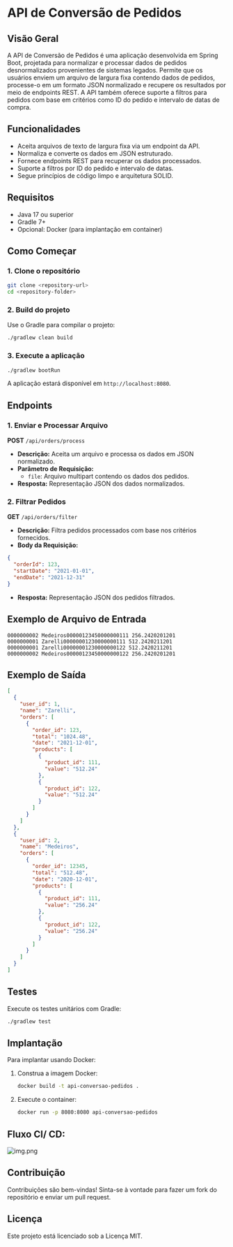 # API de Conversão de Pedidos

## Visão Geral
A API de Conversão de Pedidos é uma aplicação desenvolvida em Spring Boot, projetada para normalizar e processar dados de pedidos desnormalizados provenientes de sistemas legados. Permite que os usuários enviem um arquivo de largura fixa contendo dados de pedidos, processe-o em um formato JSON normalizado e recupere os resultados por meio de endpoints REST. A API também oferece suporte a filtros para pedidos com base em critérios como ID do pedido e intervalo de datas de compra.

## Funcionalidades
- Aceita arquivos de texto de largura fixa via um endpoint da API.
- Normaliza e converte os dados em JSON estruturado.
- Fornece endpoints REST para recuperar os dados processados.
- Suporte a filtros por ID do pedido e intervalo de datas.
- Segue princípios de código limpo e arquitetura SOLID.

## Requisitos
- Java 17 ou superior
- Gradle 7+
- Opcional: Docker (para implantação em container)

## Como Começar

### 1. Clone o repositório
```bash
git clone <repository-url>
cd <repository-folder>
```

### 2. Build do projeto
Use o Gradle para compilar o projeto:
```bash
./gradlew clean build
```

### 3. Execute a aplicação
```bash
./gradlew bootRun
```
A aplicação estará disponível em `http://localhost:8080`.

## Endpoints

### 1. Enviar e Processar Arquivo
**POST** `/api/orders/process`
- **Descrição:** Aceita um arquivo e processa os dados em JSON normalizado.
- **Parâmetro de Requisição:**
    - `file`: Arquivo multipart contendo os dados dos pedidos.
- **Resposta:** Representação JSON dos dados normalizados.

### 2. Filtrar Pedidos
**GET** `/api/orders/filter`
- **Descrição:** Filtra pedidos processados com base nos critérios fornecidos.
- **Body da Requisição:**
```json
{
  "orderId": 123,
  "startDate": "2021-01-01",
  "endDate": "2021-12-31"
}
```
- **Resposta:** Representação JSON dos pedidos filtrados.

## Exemplo de Arquivo de Entrada
```
0000000002 Medeiros00000123450000000111 256.2420201201
0000000001 Zarelli00000001230000000111 512.2420211201
0000000001 Zarelli00000001230000000122 512.2420211201
0000000002 Medeiros00000123450000000122 256.2420201201
```

## Exemplo de Saída
```json
[
  {
    "user_id": 1,
    "name": "Zarelli",
    "orders": [
      {
        "order_id": 123,
        "total": "1024.48",
        "date": "2021-12-01",
        "products": [
          {
            "product_id": 111,
            "value": "512.24"
          },
          {
            "product_id": 122,
            "value": "512.24"
          }
        ]
      }
    ]
  },
  {
    "user_id": 2,
    "name": "Medeiros",
    "orders": [
      {
        "order_id": 12345,
        "total": "512.48",
        "date": "2020-12-01",
        "products": [
          {
            "product_id": 111,
            "value": "256.24"
          },
          {
            "product_id": 122,
            "value": "256.24"
          }
        ]
      }
    ]
  }
]
```

## Testes
Execute os testes unitários com Gradle:
```bash
./gradlew test
```

## Implantação
Para implantar usando Docker:
1. Construa a imagem Docker:
   ```bash
   docker build -t api-conversao-pedidos .
   ```
2. Execute o container:
   ```bash
   docker run -p 8080:8080 api-conversao-pedidos
   ```

## Fluxo CI/ CD:
![img.png](src/main/java/br/com/luizalabs/testeTecnico/docs/img.png)

## Contribuição
Contribuições são bem-vindas! Sinta-se à vontade para fazer um fork do repositório e enviar um pull request.

## Licença
Este projeto está licenciado sob a Licença MIT.

